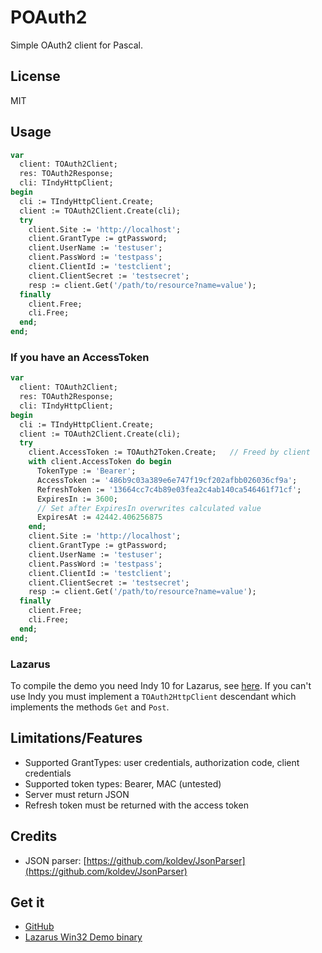 # POAuth2

Simple OAuth2 client for Pascal.

## License

MIT

## Usage

~~~pascal
var
  client: TOAuth2Client;
  res: TOAuth2Response;
  cli: TIndyHttpClient;
begin
  cli := TIndyHttpClient.Create;
  client := TOAuth2Client.Create(cli);
  try
    client.Site := 'http://localhost';
    client.GrantType := gtPassword;
    client.UserName := 'testuser';
    client.PassWord := 'testpass';
    client.ClientId := 'testclient';
    client.ClientSecret := 'testsecret';
    resp := client.Get('/path/to/resource?name=value');
  finally
    client.Free;
    cli.Free;
  end;
end;
~~~

### If you have an AccessToken

~~~pascal
var
  client: TOAuth2Client;
  res: TOAuth2Response;
  cli: TIndyHttpClient;
begin
  cli := TIndyHttpClient.Create;
  client := TOAuth2Client.Create(cli);
  try
    client.AccessToken := TOAuth2Token.Create;   // Freed by client
    with client.AccessToken do begin
      TokenType := 'Bearer';
      AccessToken := '486b9c03a389e6e747f19cf202afbb026036cf9a';
      RefreshToken := '13664cc7c4b89e03fea2c4ab140ca546461f71cf';
      ExpiresIn := 3600;
      // Set after ExpiresIn overwrites calculated value
      ExpiresAt := 42442.406256875
    end;
    client.Site := 'http://localhost';
    client.GrantType := gtPassword;
    client.UserName := 'testuser';
    client.PassWord := 'testpass';
    client.ClientId := 'testclient';
    client.ClientSecret := 'testsecret';
    resp := client.Get('/path/to/resource?name=value');
  finally
    client.Free;
    cli.Free;
  end;
end;
~~~

### Lazarus

To compile the demo you need Indy 10 for Lazarus, see [here](http://wiki.freepascal.org/Indy_with_Lazarus).
If you can't use Indy you must implement a `TOAuth2HttpClient` descendant which
implements the methods `Get` and `Post`.

## Limitations/Features

* Supported GrantTypes: user credentials, authorization code, client credentials
* Supported token types: Bearer, MAC (untested)
* Server must return JSON
* Refresh token must be returned with the access token

## Credits

* JSON parser: [https://github.com/koldev/JsonParser](https://github.com/koldev/JsonParser)

## Get it

* [GitHub](https://github.com/stievie/POAuth2)
* [Lazarus Win32 Demo binary](https://0x2a.wtf/files/poat.zip)
